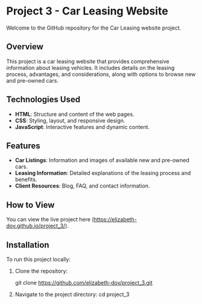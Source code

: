 # Project 3 - Car Leasing Website

Welcome to the GitHub repository for the Car Leasing website project.

## Overview

This project is a car leasing website that provides comprehensive information about leasing vehicles. It includes details on the leasing process, advantages, and considerations, along with options to browse new and pre-owned cars.

## Technologies Used 

- **HTML**: Structure and content of the web pages.
- **CSS**: Styling, layout, and responsive design.
- **JavaScript**: Interactive features and dynamic content.


## Features 

- **Car Listings**: Information and images of available new and pre-owned cars.
- **Leasing Information**: Detailed explanations of the leasing process and benefits.
- **Client Resources**: Blog, FAQ, and contact information.


## How to View

You can view the live project here (https://elizabeth-dov.github.io/project_3/).

## Installation

To run this project locally:
1. Clone the repository:
   
   git clone https://github.com/elizabeth-dov/project_3.git
   
3. Navigate to the project directory:
    cd project_3

 
